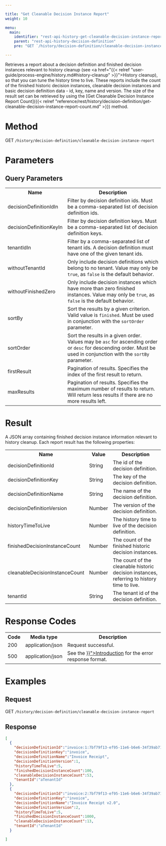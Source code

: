 ```yaml
---

title: "Get Cleanable Decision Instance Report"
weight: 10

menu:
  main:
    identifier: "rest-api-history-get-cleanable-decision-instance-report"
    parent: "rest-api-history-decision-definition"
    pre: "GET `/history/decision-definition/cleanable-decision-instance-report`"

---
```


Retrieves a report about a decision definition and finished decision instances relevant to history cleanup (see 
<a href="{{< relref "user-guide/process-engine/history.md#history-cleanup" >}}">History cleanup</a>), so that you can tune the history time to live.
These reports include the count of the finished historic decision instances, cleanable decision instances and basic decision definition data - id, key, name and version.
The size of the result set can be retrieved by using the [Get Cleanable Decision Instance Report Count]({{< relref "reference/rest/history/decision-definition/get-cleanable-decision-instance-report-count.md" >}}) method.

# Method

GET `/history/decision-definition/cleanable-decision-instance-report`

# Parameters

## Query Parameters

<table class="table table-striped">
  <tr>
    <th>Name</th>
    <th>Description</th>
  </tr>
  <tr>
    <td>decisionDefinitionIdIn</td>
    <td>Filter by decision definition ids. Must be a comma-separated list of decision definition ids.</td>
  </tr>
  <tr>
    <td>decisionDefinitionKeyIn</td>
    <td>Filter by decision definition keys. Must be a comma-separated list of decision definition keys.</td>
  </tr>
  <tr>
    <td>tenantIdIn</td>
    <td>Filter by a comma-separated list of tenant ids. A decision definition must have one of the given tenant ids.</td>
  </tr>
  <tr>
    <td>withoutTenantId</td>
    <td>Only include decision definitions which belong to no tenant. Value may only be <code>true</code>, as <code>false</code> is the default behavior.</td>
  </tr>
  <tr>
    <td>withoutFinishedZero</td>
    <td>Only include decision instances which have more than zero finished instances. Value may only be <code>true</code>, as <code>false</code> is the default behavior.</td>
  </tr>
  <tr>
    <td>sortBy</td>
    <td>Sort the results by a given criterion. Valid value is <code>finished</code>.
    Must be used in conjunction with the <code>sortOrder</code> parameter.</td>
  </tr>
  <tr>
    <td>sortOrder</td>
    <td>Sort the results in a given order. Values may be <code>asc</code> for ascending order or <code>desc</code> for descending order.
    Must be used in conjunction with the <code>sortBy</code> parameter.</td>
  </tr>
  <tr>
    <td>firstResult</td>
    <td>Pagination of results. Specifies the index of the first result to return.</td>
  </tr>
  <tr>
    <td>maxResults</td>
    <td>Pagination of results. Specifies the maximum number of results to return. Will return less results if there are no more results left.</td>
  </tr>
</table>


# Result

A JSON array containing finished decision instance information relevant to history cleanup. Each report result has the following properties:

<table class="table table-striped">
  <tr>
    <th>Name</th>
    <th>Value</th>
    <th>Description</th>
  </tr>
  <tr>
    <td>decisionDefinitionId</td>
    <td>String</td>
    <td>The id of the decision definition.</td>
  </tr>
  <tr>
    <td>decisionDefinitionKey</td>
    <td>String</td>
    <td>The key of the decision definition.</td>
  </tr>
  <tr>
    <td>decisionDefinitionName</td>
    <td>String</td>
    <td>The name of the decision definition.</td>
  </tr>
  <tr>
    <td>decisionDefinitionVersion</td>
    <td>Number</td>
    <td>The version of the decision definition.</td>
  </tr>
  <tr>
    <td>historyTimeToLive</td>
    <td>Number</td>
    <td>The history time to live of the decision definition.</td>
  </tr>
  <tr>
    <td>finishedDecisionInstanceCount</td>
    <td>Number</td>
    <td>The count of the finished historic decision instances.</td>
  </tr>
  <tr>
    <td>cleanableDecisionInstanceCount</td>
    <td>Number</td>
    <td>The count of the cleanable historic decision instances, referring to history time to live.</td>
  </tr>
  <tr>
    <td>tenantId</td>
    <td>String</td>
    <td>The tenant id of the decision definition.</td>
  </tr>
</table>


# Response Codes

<table class="table table-striped">
  <tr>
    <th>Code</th>
    <th>Media type</th>
    <th>Description</th>
  </tr>
  <tr>
    <td>200</td>
    <td>application/json</td>
    <td>Request successful.</td>
  </tr>
  <tr>
    <td>500</td>
    <td>application/json</td>
    <td>See the <a href="{{< relref "reference/rest/overview/index.md#error-handling" >}}">Introduction</a> for the error response format.</td>
  </tr>
</table>

# Examples

## Request

GET `/history/decision-definition/cleanable-decision-instance-report`

## Response

```json
[
  {
    "decisionDefinitionId":"invoice:1:7bf79f13-ef95-11e6-b6e6-34f39ab71d4e",
    "decisionDefinitionKey":"invoice",
    "decisionDefinitionName":"Invoice Receipt",
    "decisionDefinitionVersion":1,
    "historyTimeToLive":5,
    "finishedDecisionInstanceCount":100,
    "cleanableDecisionInstanceCount":53,
    "tenantId":"aTenantId"
  },
  {
    "decisionDefinitionId":"invoice:2:7bf79f13-ef95-11e6-b6e6-34f39ab71d4e",
    "decisionDefinitionKey":"invoice",
    "decisionDefinitionName":"Invoice Receipt v2.0",
    "decisionDefinitionVersion":2,
    "historyTimeToLive":5,
    "finishedDecisionInstanceCount":1000,
    "cleanableDecisionInstanceCount":13,
    "tenantId":"aTenantId"
  }

]
```
